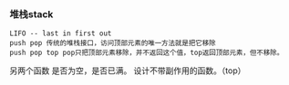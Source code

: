 ### 堆栈stack 
    LIFO -- last in first out
    push pop 传统的堆栈接口，访问顶部元素的唯一方法就是把它移除
    push pop top pop只把顶部元素移除，并不返回这个值，top返回顶部元素，但不移除。
   另两个函数 是否为空，是否已满。
   设计不带副作用的函数。（top）

